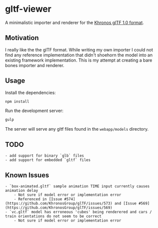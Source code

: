 # gltf-viewer

A minimalistic importer and renderer for the [Khronos glTF 1.0 format](https://github.com/KhronosGroup/glTF).

## Motivation

I really like the the glTF format. While writing my own importer I could not find any reference implementation that didn't shoehorn the model into an existing framework implementation. This is my attempt at creating a bare bones importer and renderer.

## Usage

Install the dependencies:

```bash
npm install
```

Run the development server:

```bash
gulp
```

The server will serve any gltf files found in the `webapp/models` directory.

## TODO

    - add support for binary `glb` files
    - add support for embedded `gltf` files  

## Known Issues

    - `box-animated.gltf` sample animation TIME input currently causes animation delay
        - Not sure if model error or implementation error
        - Referenced in [Issue #574](https://github.com/KhronosGroup/glTF/issues/573) and [Issue #569](https://github.com/KhronosGroup/glTF/issues/569)
    - `vc.gltf` model has erroneous 'cubes' being renderered and cars / train orientations do not seem to be correct
        - Not sure if model error or implementation error
